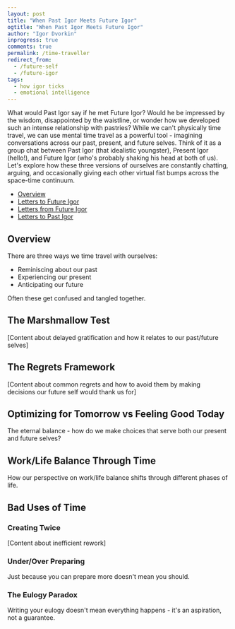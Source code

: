 ```yaml
---
layout: post
title: "When Past Igor Meets Future Igor"
ogtitle: "When Past Igor Meets Future Igor"
author: "Igor Dvorkin"
inprogress: true
comments: true
permalink: /time-traveller
redirect_from:
  - /future-self
  - /future-igor
tags:
  - how igor ticks
  - emotional intelligence
---
```


What would Past Igor say if he met Future Igor? Would he be impressed by the wisdom, disappointed by the waistline, or wonder how we developed such an intense relationship with pastries? While we can't physically time travel, we can use mental time travel as a powerful tool - imagining conversations across our past, present, and future selves. Think of it as a group chat between Past Igor (that idealistic youngster), Present Igor (hello!), and Future Igor (who's probably shaking his head at both of us). Let's explore how these three versions of ourselves are constantly chatting, arguing, and occasionally giving each other virtual fist bumps across the space-time continuum.

<!-- prettier-ignore-start -->
<!-- vim-markdown-toc GFM -->

- [Overview](#overview)
- [Letters to Future Igor](#letters-to-future-igor)
- [Letters from Future Igor](#letters-from-future-igor)
- [Letters to Past Igor](#letters-to-past-igor)

<!-- vim-markdown-toc-end -->
<!-- prettier-ignore-end -->

## Overview

There are three ways we time travel with ourselves:

- Reminiscing about our past
- Experiencing our present
- Anticipating our future

Often these get confused and tangled together.

## The Marshmallow Test

[Content about delayed gratification and how it relates to our past/future selves]

## The Regrets Framework

[Content about common regrets and how to avoid them by making decisions our future self would thank us for]

## Optimizing for Tomorrow vs Feeling Good Today

The eternal balance - how do we make choices that serve both our present and future selves?

## Work/Life Balance Through Time

How our perspective on work/life balance shifts through different phases of life.

## Bad Uses of Time

### Creating Twice

[Content about inefficient rework]

### Under/Over Preparing

Just because you can prepare more doesn't mean you should.

### The Eulogy Paradox

Writing your eulogy doesn't mean everything happens - it's an aspiration, not a guarantee.
